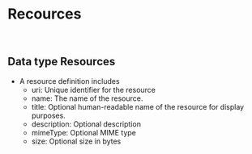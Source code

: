 # Recources

​
## Data type Resources

- A resource definition includes
  - uri: Unique identifier for the resource
  - name: The name of the resource.
  - title: Optional human-readable name of the resource for display purposes.
  - description: Optional description
  - mimeType: Optional MIME type
  - size: Optional size in bytes